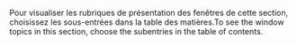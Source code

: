 <span data-ttu-id="a4bf4-101">Pour visualiser les rubriques de présentation des fenêtres de cette section, choisissez les sous-entrées dans la table des matières.</span><span class="sxs-lookup"><span data-stu-id="a4bf4-101">To see the window topics in this section, choose the subentries in the table of contents.</span></span>
